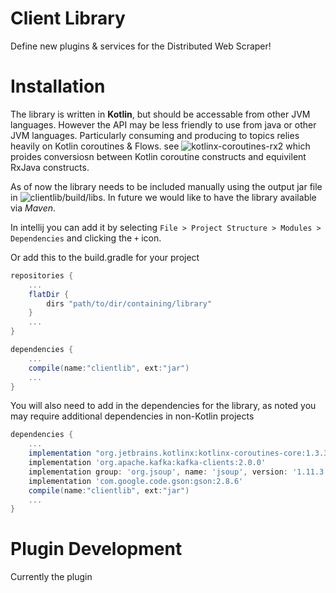 # Client Library 

Define new plugins & services for the Distributed Web Scraper!

# Installation

The library is written in **Kotlin**, but should be accessable from other JVM languages. However the API may be 
less friendly to use from java or other JVM languages. Particularly consuming and producing to topics relies 
heavily on Kotlin coroutines & Flows. see ![kotlinx-coroutines-rx2](https://github.com/Kotlin/kotlinx.coroutines/tree/master/reactive/kotlinx-coroutines-rx2) which
proides conversiosn between Kotlin coroutine constructs and equivilent RxJava constructs.

As of now the library needs to be included manually using the output jar file in ![clientlib/build/libs](/build/libs "libs").
In future we would like to have the library available via *Maven*.

In intellij you can add it by selecting `File > Project Structure > Modules > Dependencies` and clicking the `+` icon.

Or add this to the build.gradle for your project

```gradle
repositories {
    ...
    flatDir {
        dirs "path/to/dir/containing/library"
    }
    ...
}

dependencies {
    ...
    compile(name:"clientlib", ext:"jar")
    ...
}
```

You will also need to add in the dependencies for the library, as noted you may require additional dependencies in non-Kotlin projects

```gradle
dependencies {
    ...
    implementation "org.jetbrains.kotlinx:kotlinx-coroutines-core:1.3.3"
    implementation 'org.apache.kafka:kafka-clients:2.0.0'
    implementation group: 'org.jsoup', name: 'jsoup', version: '1.11.3'
    implementation 'com.google.code.gson:gson:2.8.6'
    compile(name:"clientlib", ext:"jar")
    ...
}
```

# Plugin Development

Currently the plugin
